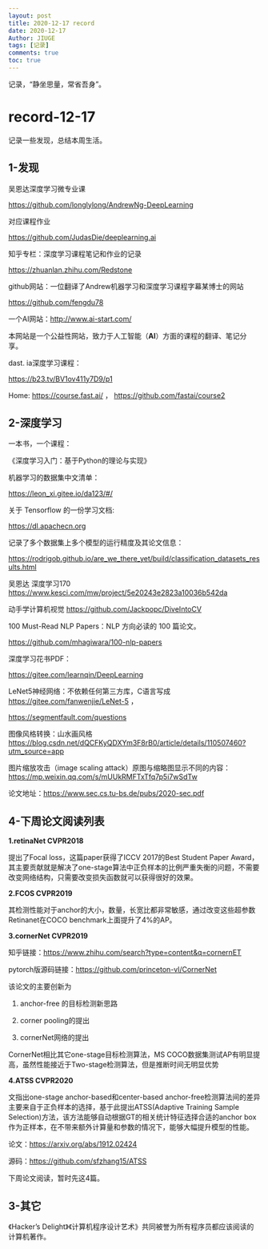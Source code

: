 ```yaml
---
layout: post
title: 2020-12-17 record
date: 2020-12-17
Author: JIUGE 
tags: [记录]
comments: true
toc: true
---
```


记录，“静坐思量，常省吾身”。

<!-- more -->

# record-12-17 

记录一些发现，总结本周生活。

## 1-发现

吴恩达深度学习微专业课

https://github.com/longlylong/AndrewNg-DeepLearning

对应课程作业

https://github.com/JudasDie/deeplearning.ai

知乎专栏：深度学习课程笔记和作业的记录

https://zhuanlan.zhihu.com/Redstone

github网站：一位翻译了Andrew机器学习和深度学习课程字幕某博士的网站

https://github.com/fengdu78

一个AI网站：http://www.ai-start.com/

本网站是一个公益性网站，致力于人工智能（**AI**）方面的课程的翻译、笔记分享。

dast. ia深度学习课程：

https://b23.tv/BV1ov411y7D9/p1

Home: https://course.fast.ai/   ， https://github.com/fastai/course2

## 2-深度学习

一本书，一个课程：

《深度学习入门：基于Python的理论与实现》



机器学习的数据集中文清单：

 https://leon_xi.gitee.io/da123/#/



关于 Tensorflow 的一份学习文档:

https://dl.apachecn.org



记录了多个数据集上多个模型的运行精度及其论文信息：


https://rodrigob.github.io/are_we_there_yet/build/classification_datasets_results.html



吴恩达 深度学习170
https://www.kesci.com/mw/project/5e20243e2823a10036b542da



动手学计算机视觉
https://github.com/Jackpopc/DiveIntoCV



100 Must-Read NLP Papers：NLP 方向必读的 100 篇论文。

https://github.com/mhagiwara/100-nlp-papers


深度学习花书PDF：

https://gitee.com/learnqin/DeepLearning



LeNet5神经网络：不依赖任何第三方库，C语言写成
https://gitee.com/fanwenjie/LeNet-5 ，

https://segmentfault.com/questions



图像风格转换：山水画风格
https://blog.csdn.net/dQCFKyQDXYm3F8rB0/article/details/110507460?utm_source=app



图片缩放攻击（image scaling attack）原图与缩略图显示不同的内容：
https://mp.weixin.qq.com/s/mUUkRMFTxTfq7p5i7wSdTw

 论文地址：https://www.sec.cs.tu-bs.de/pubs/2020-sec.pdf

## 4-下周论文阅读列表

**1.retinaNet	CVPR2018**

提出了Focal loss，这篇paper获得了ICCV 2017的Best Student Paper Award，其主要贡献就是解决了one-stage算法中正负样本的比例严重失衡的问题，不需要改变网络结构，只需要改变损失函数就可以获得很好的效果。

**2.FCOS		CVPR2019**

其检测性能对于anchor的大小，数量，长宽比都非常敏感，通过改变这些超参数Retinanet在COCO benchmark上面提升了4%的AP。

**3.cornerNet		CVPR2019**

知乎链接：https://www.zhihu.com/search?type=content&q=cornernET

pytorch版源码链接：https://github.com/princeton-vl/CornerNet

该论文的主要创新为

1. anchor-free 的目标检测新思路

2. corner pooling的提出

3. cornerNet网络的提出

CornerNet相比其它one-stage目标检测算法，MS COCO数据集测试AP有明显提高，虽然性能接近于Two-stage检测算法，但是推断时间无明显优势

**4.ATSS		CVPR2020**

文指出one-stage anchor-based和center-based anchor-free检测算法间的差异主要来自于正负样本的选择，基于此提出ATSS(Adaptive Training Sample Selection)方法，该方法能够自动根据GT的相关统计特征选择合适的anchor box作为正样本，在不带来额外计算量和参数的情况下，能够大幅提升模型的性能。

论文：https://arxiv.org/abs/1912.02424

源码：https://github.com/sfzhang15/ATSS

下周论文阅读，暂时先这4篇。

## 3-其它

《Hacker’s Delight》《计算机程序设计艺术》共同被誉为所有程序员都应该阅读的计算机著作。




